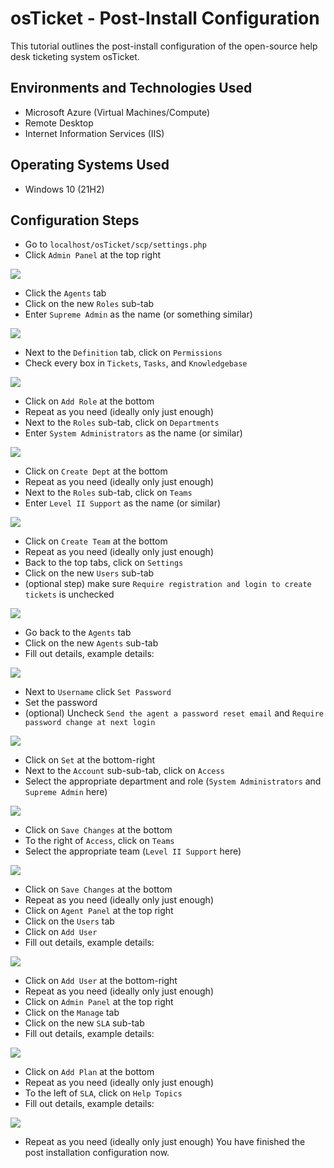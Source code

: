 # osTicket - Post-Install Configuration

This tutorial outlines the post-install configuration of the open-source help desk ticketing system osTicket.

## Environments and Technologies Used

- Microsoft Azure (Virtual Machines/Compute)
- Remote Desktop
- Internet Information Services (IIS)

## Operating Systems Used

- Windows 10 (21H2)

## Configuration Steps
- Go to `localhost/osTicket/scp/settings.php`
- Click `Admin Panel` at the top right

![](https://safe.reku.me/C6VkC1QK8yTq.png)
- Click the `Agents` tab
- Click on the new `Roles` sub-tab
- Enter `Supreme Admin` as the name (or something similar)

![](https://safe.reku.me/o8kGnAjzkzm1.png)
- Next to the `Definition` tab, click on `Permissions`
- Check every box in `Tickets`, `Tasks`, and `Knowledgebase`

![](https://safe.reku.me/prcgqoZuX5AK.png)
- Click on `Add Role` at the bottom
- Repeat as you need (ideally only just enough)
- Next to the `Roles` sub-tab, click on `Departments`
- Enter `System Administrators` as the name (or similar)

![](https://safe.reku.me/RXB1jKZDMGq4.png)
- Click on `Create Dept` at the bottom
- Repeat as you need (ideally only just enough)
- Next to the `Roles` sub-tab, click on `Teams`
- Enter `Level II Support` as the name (or similar)

![](https://safe.reku.me/FiF6j501jB9M.png)
- Click on `Create Team` at the bottom
- Repeat as you need (ideally only just enough)
- Back to the top tabs, click on `Settings`
- Click on the new `Users` sub-tab
- (optional step) make sure `Require registration and login to create tickets` is unchecked

![](https://safe.reku.me/4Gbby9fMTMxb.png)
- Go back to the `Agents` tab
- Click on the new `Agents` sub-tab
- Fill out details, example details:

![](https://safe.reku.me/ChTQ1K5wZsM0.png)
- Next to `Username` click `Set Password`
- Set the password
- (optional) Uncheck `Send the agent a password reset email` and `Require password change at next login`

![](https://safe.reku.me/AqNR73nKrXn9.png)
- Click on `Set` at the bottom-right
- Next to the `Account` sub-sub-tab, click on `Access`
- Select the appropriate department and role (`System Administrators` and `Supreme Admin` here)

![](https://safe.reku.me/mdLtwBVlQpSQ.png)
- Click on `Save Changes` at the bottom
- To the right of `Access`, click on `Teams`
- Select the appropriate team (`Level II Support` here)

![](https://safe.reku.me/x5kKfvIfurpc.png)
- Click on `Save Changes` at the bottom
- Repeat as you need (ideally only just enough)
- Click on `Agent Panel` at the top right
- Click on the `Users` tab
- Click on `Add User`
- Fill out details, example details:

![](https://safe.reku.me/xquJ3PnecoIM.png)
- Click on `Add User` at the bottom-right
- Repeat as you need (ideally only just enough)
- Click on `Admin Panel` at the top right
- Click on the `Manage` tab
- Click on the new `SLA` sub-tab
- Fill out details, example details:

![](https://safe.reku.me/DZOY2uYyQy12.png)
- Click on `Add Plan` at the bottom
- Repeat as you need (ideally only just enough)
- To the left of `SLA`, click  on `Help Topics`
- Fill out details, example details:

![](https://safe.reku.me/2mfNt3exzJ3n.png)
- Repeat as you need (ideally only just enough)
You have finished the post installation configuration now.